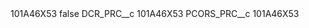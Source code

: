 <?xml version="1.0" encoding="UTF-8"?>
<CustomMetadata xmlns="http://soap.sforce.com/2006/04/metadata" xmlns:xsi="http://www.w3.org/2001/XMLSchema-instance" xmlns:xsd="http://www.w3.org/2001/XMLSchema">
    <label>101A46X53</label>
    <protected>false</protected>
    <values>
        <field>DCR_PRC__c</field>
        <value xsi:type="xsd:string">101A46X53</value>
    </values>
    <values>
        <field>PCORS_PRC__c</field>
        <value xsi:type="xsd:string">101A46X53</value>
    </values>
</CustomMetadata>
